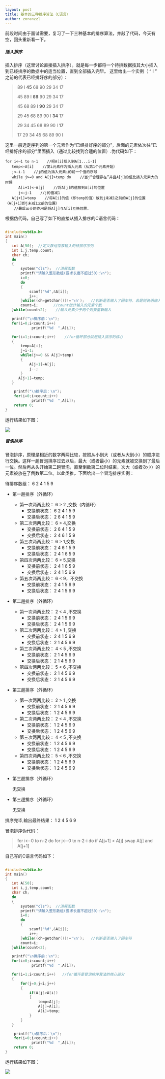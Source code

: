 ```yaml
---
layout: post
title: 基本的三种排序算法（C语言）
author: zoranzzl
---
```


前段时间由于面试需要，复习了一下三种基本的排序算法，并敲了代码，今天有空，回头重新看一下。

##### 插入排序

插入排序（这里讨论直接插入排序），就是每一步都将一个待排数据按其大小插入到已经排序的数据中的适当位置，直到全部插入完毕。 这里给出一个实例（ “ I ” 之前的代表已经排好序的部分）：

> 89 I **45** 68 90 29 34 17
> 
> 45 89 I **68** 90 29 34 17
> 
> 45 68 89 I **90** 29 34 17
> 
> 29 45 68 89 90 I **34** 17
> 
> 29 34 45 68 89 90 I **17**
> 
> 17 29 34 45 68 89 90 I

这里一般选定序列的第一个元素作为“已经排好序的部分”，后面的元素依次往“已经排好序的部分”里面插入（通过比较找到合适的位置）.伪代码如下：

```
for i<—1 to n-1    //把A[i]插入到A[1...i-1]
   temp<—A[i]    //第i元素作为插入元素（从第1个元素开始）
   j<—i-1    //j的值为插入元素i的前一个值的序号
   while j>=0 and A[j]>temp do    //当j“合理存在”并且A[j]的值比插入元素大的时候
      A[i+1]<—A[j]    //将A[j]的值放到A[i]的位置
      j<—j-1    //j的值减1
   A[j+1]=temp    //将A[i]的值（即temp的值）放到j未减1之前的A[j]的位置（A[j+1]即j未减1之前的位置）
    //最后三步的作用是将A[j]与A[i]互换位置，
```



根据伪代码，自己写了如下的直接从插入排序的C语言代码：

``` C

#include<stdio.h>
int main()
{
   int A[50];  //定义数组存放输入的待排序序列
   int i,j,temp,count;
   char ch;
   do
   {
       system("cls");  //清屏函数
       printf("请输入整形数组(要求长度不超过50):\n");
	   i=0;
	   do
       {
           scanf("%d",&A[i]);
           i++;
       }while((ch=getchar())!='\n');   //判断是否输入了回车符，若是则说明输入结束
	   count=i;       //count统计输入的元素个数
   }while(count<2);    //输入元素少于两个则要重新输入

   printf("\n排序前：\n");
   for(i=0;i<count;i++)
            printf("%d  ",A[i]);

   for(i=1;i<count;i++)    //for循环部分就是插入排序的核心
   {
       temp=A[i];
       j=i-1;
       while(j>=0 && A[j]>temp)
       {
           A[j+1]=A[j];
           j--;
       }
      A[j+1]=temp;
   }

    printf("\n排序后：\n");
	for(i=0;i<count;i++)
            printf("%d  ",A[i]);
	return 0;
}

```

运行结果如下图：

![](https://github.com/zoranzzl/zoranzzl.github.io/blob/master/_posts/images/%E6%8F%92%E5%85%A5%E6%8E%92%E5%BA%8F.JPG?raw=true)

##### 冒泡排序

冒泡排序，原理是相近的数字两两比较，按照从小到大（或者从大到小）的顺序进行交换。这样一趟冒泡排序过去以后，最大（或者最小）的元素就被交换到了最后一位。然后再从头开始第二趟冒泡，直至倒数第二位时结束，次大（或者次小）的元素被放在了倒数第二位。以此类推。下面给出一个冒泡排序实例：

待排序数组：
6 2 4 1 5 9

- 第一趟排序（外循环）
    * 第一次两两比较： 6 > 2 ,交换（内循环）
        * 交换前状态： 6 2 4 1 5 9
        * 交换后状态： 2 6 4 1 5 9
    * 第二次两两比较： 6 > 4,交换
        * 交换前状态： 2 6 4 1 5 9
        * 交换后状态： 2 4 6 1 5 9
    * 第三次两两比较： 6 > 1,交换
        * 交换前状态： 2 4 6 1 5 9
        * 交换后状态： 2 4 1 6 5 9
    * 第四次两两比较： 6 > 5,交换
        * 交换前状态： 2 4 1 6 5 9
        * 交换后状态： 2 4 1 5 6 9
    * 第五次两两比较： 6 < 9，不交换
        * 交换前状态： 2 4 1 5 6 9 
        * 交换后状态： 2 4 1 5 6 9
- 第二趟排序（外循环）
    * 第一次两两比较： 2 < 4 ,不交换
        * 交换前状态： 2 4 1 5 6 9 
        * 交换后状态： 2 4 1 5 6 9 
    * 第二次两两比较： 4 > 1 ,交换
        * 交换前状态： 2 4 1 5 6 9 
        * 交换后状态： 2 1 4 5 6 9 
    * 第三次两两比较： 4 < 5 ,不交换
        * 交换前状态： 2 1 4 5 6 9 
        * 交换后状态： 2 1 4 5 6 9 
    * 第四次两两比较： 5 < 6 ,不交换
        * 交换前状态： 2 1 4 5 6 9 
        * 交换后状态： 2 1 4 5 6 9 
- 第三趟排序（外循环）
    * 第一次两两比较： 2 > 1 ,交换
        * 交换前状态： 2 1 4 5 6 9 
        * 交换后状态： 1 2 4 5 6 9 
    * 第二次两两比较： 2 < 4 ,不交换
        * 交换前状态： 1 2 4 5 6 9 
        * 交换后状态： 1 2 4 5 6 9 
    * 第三次两两比较： 4 < 5 ,不交换
        * 交换前状态： 1 2 4 5 6 9 
        * 交换后状态： 1 2 4 5 6 9 
    * 第四次两两比较： 5 < 6 ,不交换
        * 交换前状态： 1 2 4 5 6 9 
        * 交换后状态： 1 2 4 5 6 9 
- 第三趟排序（外循环）

    无交换

- 第三趟排序（外循环）

    无交换

排序完毕,输出最终结果： 1 2 4 5 6 9

冒泡排序伪代码：

> for i<—0 to n-2 do
>    for j<—0 to n-2-i do
>       if A[j+1] < A[j]
>          swap A[j] and A[j+1]

自己写的C语言代码如下：

```C

#include<stdio.h>
int main()
{
   int A[50];
   int i,j,temp,count;
   char ch;
   do
   {
       system("cls");  //清屏函数
       printf("请输入整形数组(要求长度不超过50):\n");
	   i=0;
	   do
       {
           scanf("%d",&A[i]);
           i++;
       }while((ch=getchar())!='\n');   //判断是否输入了回车符
	   count=i;
   }while(count<2);

   printf("\n排序前：\n");
   for(i=0;i<count;i++)
            printf("%d  ",A[i]);

   for(i=1;i<count;i++)   //for循环是冒泡排序算法的核心部分
   {
       for(j=0;j<i;j++)
       {
           if(A[j]>A[i])
		   {
		       temp=A[j];
			   A[j]=A[i];
			   A[i]=temp;
		   }
       }
   }

    printf("\n排序后：\n");
	for(i=0;i<count;i++)
            printf("%d  ",A[i]);
	return 0;
}

```

运行结果如下图：

![](https://github.com/zoranzzl/zoranzzl.github.io/blob/master/_posts/images/%E5%86%92%E6%B3%A1%E6%8E%92%E5%BA%8F.JPG?raw=true)